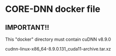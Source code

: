 # CORE-DNN docker file

## IMPORTANT!!
This "docker" directory must contain cuDNN v8.9.0

cudnn-linux-x86_64-8.9.0.131_cuda11-archive.tar.xz
